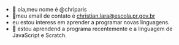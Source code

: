 - 👋 ola,meu nome é  @chriparis
- 👀meu email de contato é  christian.lara@escola.pr.gov.br
- eu estou interess  em  aprender a programar novas  linguagens.
- 🌱 estou aprendend a programa recentemente e  a linguagem  de JavaScript e Scratch.
